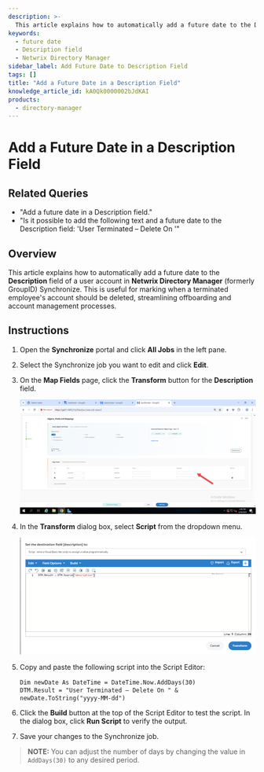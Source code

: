 ```yaml
---
description: >-
  This article explains how to automatically add a future date to the Description field of a user account in Netwrix Directory Manager, streamlining offboarding and account management processes.
keywords:
  - future date
  - Description field
  - Netwrix Directory Manager
sidebar_label: Add Future Date to Description Field
tags: []
title: "Add a Future Date in a Description Field"
knowledge_article_id: kA0Qk0000002bJdKAI
products:
  - directory-manager
---
```


# Add a Future Date in a Description Field

## Related Queries

- "Add a future date in a Description field."
- "Is it possible to add the following text and a future date to the Description field: 'User Terminated – Delete On '"

## Overview

This article explains how to automatically add a future date to the **Description** field of a user account in **Netwrix Directory Manager** (formerly GroupID) Synchronize. This is useful for marking when a terminated employee's account should be deleted, streamlining offboarding and account management processes.

## Instructions

1. Open the **Synchronize** portal and click **All Jobs** in the left pane.
2. Select the Synchronize job you want to edit and click **Edit**.
3. On the **Map Fields** page, click the **Transform** button for the **Description** field.

   ![Map Fields page with Transform button for Description field highlighted](./images/servlet_image_9047bdcaeea4.png)

4. In the **Transform** dialog box, select **Script** from the dropdown menu.

   ![Transform dialog box with Script option selected in dropdown menu](./images/servlet_image_abc59d241180.png)

5. Copy and paste the following script into the Script Editor:

   ```vbnet
   Dim newDate As DateTime = DateTime.Now.AddDays(30)
   DTM.Result = "User Terminated – Delete On " & newDate.ToString("yyyy-MM-dd")
   ```

6. Click the **Build** button at the top of the Script Editor to test the script. In the dialog box, click **Run Script** to verify the output.
7. Save your changes to the Synchronize job.

> **NOTE:** You can adjust the number of days by changing the value in `AddDays(30)` to any desired period.
